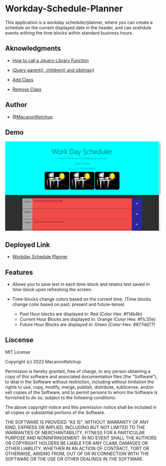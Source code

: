 # Workday-Schedule-Planner

This application is a workday scheduler/planner, where you can create a schedule on the current displayed date in the header, and can scehdule events withing the time blocks within standard business hours.

## Aknowledgments

- [How to call a Jquery Library Function](https://www.tutorialspoint.com/How-to-call-a-jQuery-library-function)

- [jQuery parent(), children() and siblings()](http://net-informations.com/jq/iq/parent.htm)

- [Add Class](https://api.jquery.com/addClass/)

- [Remove Class](https://api.jquery.com/removeClass/)

## Author

- [@MacaroniKetchup](https://github.com/MacaroniKetchup)

## Demo

![Woday-Schedule-Planner](./assets/image/plannerdemo.gif)

## Deployed Link

- [Workday Schedule Planner](https://macaroniketchup.github.io/workday-schedule-planner/)

## Features

- Allows you to save text in each time-block and retains text saved in time-block upon refreshing the screen.

- Time-blocks change colors based on the current time. (Time blocks change color based on past, present and future-tense)
    - Past Hour blocks are displayed in: Red (Color Hex: #f14b4b) 
    - Current Hour Blocks are displayed in: Orange (Color Hex: #f1c35e)
    - Future Hour Blocks are displayed in: Green (Color-Hex: ##77dd77)

## Liscense

MIT License

Copyright (c) 2023 MacaroniKetchup

Permission is hereby granted, free of charge, to any person obtaining a copy
of this software and associated documentation files (the "Software"), to deal
in the Software without restriction, including without limitation the rights
to use, copy, modify, merge, publish, distribute, sublicense, and/or sell
copies of the Software, and to permit persons to whom the Software is
furnished to do so, subject to the following conditions:

The above copyright notice and this permission notice shall be included in all
copies or substantial portions of the Software.

THE SOFTWARE IS PROVIDED "AS IS", WITHOUT WARRANTY OF ANY KIND, EXPRESS OR
IMPLIED, INCLUDING BUT NOT LIMITED TO THE WARRANTIES OF MERCHANTABILITY,
FITNESS FOR A PARTICULAR PURPOSE AND NONINFRINGEMENT. IN NO EVENT SHALL THE
AUTHORS OR COPYRIGHT HOLDERS BE LIABLE FOR ANY CLAIM, DAMAGES OR OTHER
LIABILITY, WHETHER IN AN ACTION OF CONTRACT, TORT OR OTHERWISE, ARISING FROM,
OUT OF OR IN CONNECTION WITH THE SOFTWARE OR THE USE OR OTHER DEALINGS IN THE
SOFTWARE.
